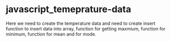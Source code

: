 # javascript_temeprature-data
Here we need to create the temperature data and need to create insert function to insert data into array, function for getting maxmium, function for minimum, function for mean and for mode.
